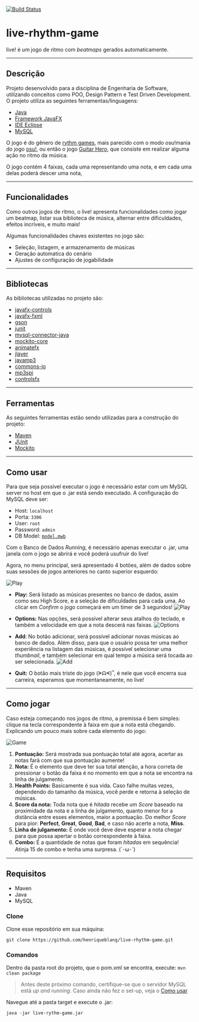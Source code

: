 [![Build Status](https://travis-ci.org/henriqueblang/live-rhythm-game.svg?branch=main)](https://travis-ci.org/henriqueblang/live-rhythm-game)

# live-rhythm-game
live! é um jogo de ritmo com *beatmaps* gerados automaticamente.

--- 
## Descrição
Projeto desenvolvido para a disciplina de Engenharia de Software, utilizando conceitos como POO, Design Pattern e Test Driven Development. O projeto utiliza as seguintes ferramentas/linguagens:
* [Java](https://openjfx.io)
* [Framework JavaFX](https://openjfx.io)
* [IDE Eclipse](https://www.eclipse.org/downloads/)
* [MySQL](https://www.mysql.com)

O jogo é do gênero de [rythm games](https://www.google.com/search?client=opera&q=rhythm+games&sourceid=opera&ie=UTF-8&oe=UTF-8), mais parecido com o modo osu!mania do jogo [osu!](https://osu.ppy.sh/home), ou então o jogo [Guitar Hero](https://pt.wikipedia.org/wiki/Guitar_Hero_(série)), que consiste em realizar alguma ação no ritmo da música. 

O jogo contém 4 faixas, cada uma representando uma nota, e em cada uma delas poderá descer uma nota,

---

## Funcionalidades 

Como outros jogos de ritmo, o live! apresenta funcionalidades como jogar um beatmap, listar sua biblioteca de música, alternar entre dificuldades, efeitos incríveis, e muito mais!

Algumas funcionalidades chaves existentes no jogo são:

* Seleção, listagem, e armazenamento de músicas
* Geração automatica do cenário
* Ajustes de configuração de jogabilidade

---

## Bibliotecas 

As bibliotecas utilizadas no projeto são:

* [javafx-controls](https://mvnrepository.com/artifact/org.openjfx/javafx-controls)
* [javafx-fxml](https://mvnrepository.com/artifact/org.openjfx/javafx-fxml)
* [gson](https://mvnrepository.com/artifact/com.google.code.gson/gson)
* [junit](https://mvnrepository.com/artifact/junit/junit/4.12)
* [mysql-connector-java](https://mvnrepository.com/artifact/mysql/mysql-connector-java)
* [mockito-core](https://mvnrepository.com/artifact/org.mockito/mockito-core)
* [animatefx](https://mvnrepository.com/artifact/io.github.typhon0/AnimateFX/1.2.0)
* [jlayer](https://mvnrepository.com/artifact/javazoom/jlayer/1.0.1)
* [javamp3](https://mvnrepository.com/artifact/fr.delthas/javamp3)
* [commons-io](https://mvnrepository.com/artifact/commons-io/commons-io)
* [mp3spi](https://mvnrepository.com/artifact/com.googlecode.soundlibs/mp3spi)
* [controlsfx](https://mvnrepository.com/artifact/org.controlsfx/controlsfx)

--- 

## Ferramentas

As seguintes ferramentas estão sendo utilizadas para a construção do projeto:

* [Maven](https://maven.apache.org)
* [JUnit](https://junit.org/junit5/)
* [Mockito](https://site.mockito.org)

---

## Como usar

Para que seja possível executar o jogo é necessário estar com um MySQL server no host em que o .jar está sendo executado. A configuração do MySQL deve ser:
* Host: `localhost`
* Porta: `3306`
* User: `root` 
* Password: `admin`
* DB Model: [`model.mwb`](https://github.com/henriqueblang/live-rhythm-game/blob/main/database/model.mwb)

Com o Banco de Dados *Running*, é necessário apenas executar o .jar, uma janela com o jogo se abrirá e você poderá usufruir do live!

Agora, no menu principal, será apresentado 4 botões, além de dados sobre suas sessões de jogos anteriores no canto superior esquerdo:

![Play](/docs/img/menu.PNG "Play Button")

* **Play:** Será listado as músicas presentes no banco de dados, assim como seu High Score, e a seleção de dificuldades para cada uma. Ao clicar em *Confirm* o jogo começará em um timer de 3 segundos! ![Play](/docs/img/play.PNG "Play Button")

* **Options:** Nas opções, será possível alterar seus atalhos do teclado, e também a velocidade em que a nota descerá nas faixas. ![Options](/docs/img/options.PNG "Options Button")

* **Add**: No botão adicionar, será possível adicionar novas músicas ao banco de dados. Além disso, para que o usuário possa ter uma melhor experiência na listagem das músicas, é possível selecionar uma *thumbnail*, e também selecionar em qual tempo a música será tocada ao ser selecionada.  ![Add](/docs/img/add.PNG "Add Button")

* **Quit:** O botão mais triste do jogo (ᗒᗣᗕ)՞, é nele que você encerra sua carreira, esperamos que momentaneamente, no live!

---
## Como jogar
Caso esteja começando nos jogos de ritmo, a premissa é bem simples: clique na tecla correspondente à faixa em que a nota está chegando. Explicando um pouco mais sobre cada elemento do jogo:

![Game](/docs/img/game.PNG "Game")

1. **Pontuação:** Será mostrada sua pontuação total até agora, acertar as notas fará com que sua pontuação aumente!
2. **Nota:** É o elemento que deve ter sua total atenção, a hora correta de pressionar o botão da faixa é no momento em que a nota se encontra na linha de julgamento.
3. **Health Points:** Basicamente é sua vida. Caso falhe muitas vezes, dependendo do tamanho da música, você perde e retorna à seleção de músicas. 
4. **Score da nota:** Toda nota que é *hitada* recebe um *Score* baseado na proximidade da nota e a linha de julgamento, quanto menor for a distância entre esses elementos, maior a pontuação. Do melhor *Score* para pior: **Perfect**, **Great**, **Good**, **Bad**, e caso não acerte a nota, **Miss**. 
5. **Linha de julgamento:** É onde você deve deve esperar a nota chegar para que possa apertar o botão correspondente à faixa. 
6. **Combo:** É a quantidade de notas que foram *hitadas* em sequência! Atinja 15 de combo e tenha uma surpresa. (`･ω･´)

--- 

## Requisitos 
* Maven
* Java 
* MySQL

### Clone

Clone esse repositório em sua máquina:

`git clone https://github.com/henriqueblang/live-rhythm-game.git` 

### Comandos

Dentro da pasta root do projeto, que o pom.xml se encontra, execute:
`mvn clean package`

> Antes deste próximo comando, certifique-se que o servidor MySQL está *up and running*. Caso ainda não fez o set-up, veja o [Como usar](#Como-usar)

Navegue até a pasta target e execute o .jar:

`java -jar live-rythm-game.jar`